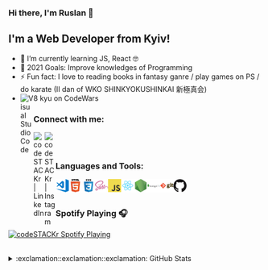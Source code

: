 ### Hi there, I'm Ruslan 👋

## I'm a Web Developer from Kyiv!

- 🌱 I’m currently learning JS, React :nerd_face:
- 🥅 2021 Goals: Improve knowledges of Programming
- ⚡ Fun fact: I love to reading books in fantasy ganre / play games on PS / do karate (II dan of WKO SHINKYOKUSHINKAI 新極真会)
- <img align="left" alt="Visual Studio Code" width="26px" src="https://cloud.githubusercontent.com/assets/2475572/4743290/2dcf20cc-5a26-11e4-89fb-62b861e5b29c.png" /> 8 kyu on CodeWars

### Connect with me:

[<img align="left" alt="codeSTACKr | LinkedIn" width="22px" src="https://cdn.jsdelivr.net/npm/simple-icons@v3/icons/linkedin.svg" />][linkedin]
[<img align="left" alt="codeSTACKr | Instagram" width="22px" src="https://cdn.jsdelivr.net/npm/simple-icons@v3/icons/instagram.svg" />][instagram]
</br>
</br>

### Languages and Tools:

<img align="left" alt="Visual Studio Code" width="26px" src="https://raw.githubusercontent.com/github/explore/80688e429a7d4ef2fca1e82350fe8e3517d3494d/topics/visual-studio-code/visual-studio-code.png" />
<img align="left" alt="HTML5" width="26px" src="https://raw.githubusercontent.com/github/explore/80688e429a7d4ef2fca1e82350fe8e3517d3494d/topics/html/html.png" />
<img align="left" alt="CSS3" width="26px" src="https://raw.githubusercontent.com/github/explore/80688e429a7d4ef2fca1e82350fe8e3517d3494d/topics/css/css.png" />
<img align="left" alt="Sass" width="26px" src="https://raw.githubusercontent.com/github/explore/80688e429a7d4ef2fca1e82350fe8e3517d3494d/topics/sass/sass.png" />
<img align="left" alt="JavaScript" width="26px" src="https://raw.githubusercontent.com/github/explore/80688e429a7d4ef2fca1e82350fe8e3517d3494d/topics/javascript/javascript.png" />
<img align="left" alt="React" width="26px" src="https://raw.githubusercontent.com/github/explore/80688e429a7d4ef2fca1e82350fe8e3517d3494d/topics/react/react.png" />
<img align="left" alt="Node.js" width="26px" src="https://raw.githubusercontent.com/github/explore/80688e429a7d4ef2fca1e82350fe8e3517d3494d/topics/nodejs/nodejs.png" />
<img align="left" alt="MongoDB" width="26px" src="https://raw.githubusercontent.com/github/explore/80688e429a7d4ef2fca1e82350fe8e3517d3494d/topics/mongodb/mongodb.png" />
<img align="left" alt="Git" width="26px" src="https://raw.githubusercontent.com/github/explore/80688e429a7d4ef2fca1e82350fe8e3517d3494d/topics/git/git.png" />
<img align="left" alt="GitHub" width="26px" src="https://raw.githubusercontent.com/github/explore/78df643247d429f6cc873026c0622819ad797942/topics/github/github.png" />
</br>
</br>

### Spotify Playing 🎧

[<img src="https://now-playing-codestackr.vercel.app/api/spotify-playing" alt="codeSTACKr Spotify Playing" width="350" />](https://open.spotify.com/user/ylt4qheenwbgwpp423zid4ryv)
</br>
</br>

<details>
  <summary>:exclamation::exclamation::exclamation: GitHub Stats</summary>

  <img align="left" alt="codeSTACKr's GitHub Stats" src="https://github-readme-stats.vercel.app/api?username=BlackTowerKing&show_icons=true&theme=tokyonight">

</details>






[instagram]: https://www.instagram.com/ruslan_opryshko/
[linkedin]: https://www.linkedin.com/in/%D1%80%D1%83%D1%81%D0%BB%D0%B0%D0%BD-%D0%BE%D0%BF%D1%80%D0%B8%D1%88%D0%BA%D0%BE-826787127/

